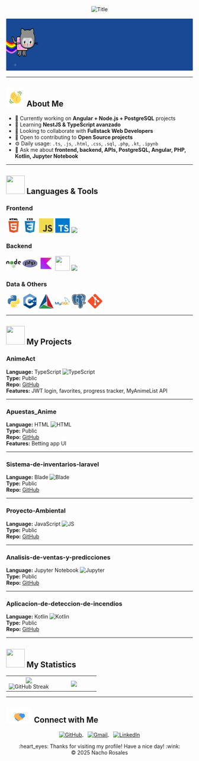 <div align="center">
  <img src="https://readme-typing-svg.herokuapp.com?font=Architects+Daughter&color=%2338C2FF&size=50&center=true&vCenter=true&height=60&width=600&lines=Heyyy!+I'm+Nacho+Rosales;Fullstack+Developer!!!;Welcome+to+my+profile!" alt="Title"></img>
</div>

<br>

<div align="center">
  <!-- Avatar animado estilo minimalista o GIF representativo -->
  <img src="https://raw.githubusercontent.com/ashu-guo/ashu-guo/master/assets/fly.webp" height="140px" />
</div>

---

## <img src="https://raw.githubusercontent.com/ashu-guo/ashu-guo/main/assets/wave.gif" width="50px" height="50px"> About Me

- 🔭 Currently working on **Angular + Node.js + PostgreSQL** projects  
- 🌱 Learning **NestJS & TypeScript avanzado**  
- 👯 Looking to collaborate with **Fullstack Web Developers**  
- 🤔 Open to contributing to **Open Source projects**  
- ⚙️ Daily usage: `.ts`, `.js`, `.html`, `.css`, `.sql`, `.php`, `.kt`, `.ipynb`  
- 💬 Ask me about **frontend, backend, APIs, PostgreSQL, Angular, PHP, Kotlin, Jupyter Notebook**

---

## <img src="https://media.giphy.com/media/M4NykXxUE0HAcK7UJ6/giphy.gif" width="50px" height="50px"> Languages & Tools

### Frontend
<p>
<img src="https://raw.githubusercontent.com/devicons/devicon/master/icons/html5/html5-original-wordmark.svg" width="40" height="40"/>
<img src="https://raw.githubusercontent.com/devicons/devicon/master/icons/css3/css3-original-wordmark.svg" width="40" height="40"/>
<img src="https://raw.githubusercontent.com/devicons/devicon/master/icons/javascript/javascript-original.svg" width="40" height="40"/>
<img src="https://raw.githubusercontent.com/devicons/devicon/master/icons/typescript/typescript-original.svg" width="40" height="40"/>
<img src="https://img.shields.io/badge/Angular-DD0031?style=flat-square&logo=angular&logoColor=white"/>
</p>

### Backend
<p>
<img src="https://raw.githubusercontent.com/devicons/devicon/master/icons/nodejs/nodejs-original-wordmark.svg" width="40" height="40"/>
<img src="https://raw.githubusercontent.com/devicons/devicon/master/icons/php/php-original.svg" width="40" height="40"/>
<img src="https://raw.githubusercontent.com/devicons/devicon/master/icons/kotlin/kotlin-original.svg" width="40" height="40"/>
<img src="https://upload.wikimedia.org/wikipedia/commons/3/37/NestJS-logo-wordmark.svg" width="40" height="40"/>
<img src="https://img.shields.io/badge/Blade-F7523F?style=flat-square"/>
</p>

### Data & Others
<p>
<img src="https://raw.githubusercontent.com/devicons/devicon/master/icons/python/python-original.svg" width="40" height="40"/>
<img src="https://raw.githubusercontent.com/devicons/devicon/master/icons/cplusplus/cplusplus-original.svg" width="40" height="40"/>
<img src="https://raw.githubusercontent.com/devicons/devicon/master/icons/cmake/cmake-original.svg" width="40" height="40"/>
<img src="https://raw.githubusercontent.com/devicons/devicon/master/icons/mysql/mysql-original-wordmark.svg" width="40" height="40"/>
<img src="https://raw.githubusercontent.com/devicons/devicon/master/icons/postgresql/postgresql-original.svg" width="40" height="40"/>
<img src="https://raw.githubusercontent.com/devicons/devicon/master/icons/git/git-original.svg" width="40" height="40"/>
</p>

---

## <img src="https://media2.giphy.com/media/QssGEmpkyEOhBCb7e1/giphy.gif" width="50px" height="50px"> My Projects

### AnimeAct  
**Language:** TypeScript ![TypeScript](https://img.shields.io/badge/TS-007ACC?style=flat-square&logo=typescript&logoColor=white)  
**Type:** Public  
**Repo:** [GitHub](https://github.com/RosalesLuis123/AnimeAct)  
**Features:** JWT login, favorites, progress tracker, MyAnimeList API  

---

### Apuestas_Anime  
**Language:** HTML ![HTML](https://img.shields.io/badge/HTML-E34F26?style=flat-square&logo=html5&logoColor=white)  
**Type:** Public  
**Repo:** [GitHub](https://github.com/RosalesLuis123/Apuestas_Anime)  
**Features:** Betting app UI  

---

### Sistema-de-inventarios-laravel  
**Language:** Blade ![Blade](https://img.shields.io/badge/Blade-F7523F?style=flat-square)  
**Type:** Public  
**Repo:** [GitHub](https://github.com/RosalesLuis123/Sistema-de-inventarios-laravel)  

---

### Proyecto-Ambiental  
**Language:** JavaScript ![JS](https://img.shields.io/badge/JS-F7E017?style=flat-square&logo=javascript&logoColor=black)  
**Type:** Public  
**Repo:** [GitHub](https://github.com/RosalesLuis123/Proyecto-Ambiental)  

---

### Analisis-de-ventas-y-predicciones  
**Language:** Jupyter Notebook ![Jupyter](https://img.shields.io/badge/Jupyter-F37626?style=flat-square&logo=jupyter&logoColor=white)  
**Type:** Public  
**Repo:** [GitHub](https://github.com/RosalesLuis123/Analisis-de-ventas-y-predicciones)  

---

### Aplicacion-de-deteccion-de-incendios  
**Language:** Kotlin ![Kotlin](https://img.shields.io/badge/Kotlin-0095D5?style=flat-square&logo=kotlin&logoColor=white)  
**Type:** Public  
**Repo:** [GitHub](https://github.com/RosalesLuis123/Aplicacion-de-deteccion-de-incendios)  

---

## <img src="https://media2.giphy.com/media/QssGEmpkyEOhBCb7e1/giphy.gif" width="50px" height="50px"> My Statistics

<table align="center">
<tr border="none">
<td width="50%" align="center">
  <img align="center" src="https://github-readme-stats.vercel.app/api?username=RosalesLuis123&theme=chartreuse-dark&show_icons=true&count_private=true" />
  <br>
  <img alt="GitHub Streak" src="https://github-readme-streak-stats.herokuapp.com/?user=RosalesLuis123&theme=radical&hide_border=false" /> 
</td>
<td width="50%" align="center">
  <img align="center" src="https://github-readme-stats.anuraghazra1.vercel.app/api/top-langs/?username=RosalesLuis123&theme=chartreuse-dark&hide_border=false&no-bg=true&no-frame=true&langs_count=10"/>
</td>
</tr>
</table>

---

## <img src='https://raw.githubusercontent.com/ashu-guo/ashu-guo/main/assets/handshake.gif' width="70px" height="40px"> Connect with Me

<p align="center">
  <a href="https://github.com/RosalesLuis123" target="_blank">
    <img align="center" alt="GitHub" width="40px" src="https://cdn.jsdelivr.net/gh/devicons/devicon/icons/github/github-original.svg" />
  </a> &nbsp;&nbsp;
  <a href="mailto:nacholuispalma@gmail.com">
    <img align="center" alt="Gmail" width="40px" src="https://cdn.jsdelivr.net/gh/devicons/devicon/icons/google/google-original.svg" />
  </a> &nbsp;&nbsp;
  <a href="https://www.linkedin.com/in/rosales-palma-luis-ignacio-286831278" target="_blank">
    <img align="center" alt="LinkedIn" width="40px" src="https://cdn.jsdelivr.net/gh/devicons/devicon/icons/linkedin/linkedin-original.svg" />
  </a>
</p>

<div align="center">
  :heart_eyes: Thanks for visiting my profile! Have a nice day! :wink: <br/>
  &copy; 2025 Nacho Rosales
</div>

